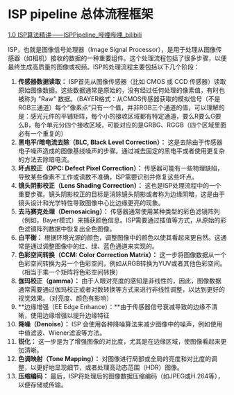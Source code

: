 # ISP pipeline 总体流程框架

[1.0 ISP算法精讲——ISPPipeline_哔哩哔哩_bilibili](https://www.bilibili.com/video/BV1Ay4y1M7BP/)

ISP，也就是图像信号处理器（Image Signal Processor），是用于处理从图像传感器（如相机）接收的数据的一种重要组件。这个处理流程包括了很多步骤，以便最终生成高质量的图像或视频。ISP的处理流程主要包括以下几个阶段：

1. **传感器数据读取：** ISP首先从图像传感器（比如 CMOS 或 CCD 传感器）读取原始图像数据。这些数据通常是原始的，没有经过任何处理的像素值，有时也被称为 "Raw" 数据。（BAYER格式：从CMOS传感器获取的模拟信号（不是RGB三通道）每个”像素点“只有一个值，并非RGB三个通道的值，可以理解的是：感光元件的平铺矩阵，每个小的接收区域都有特定通道，要么R要么G要么B，每个单元分四个接收区域，可能对应的是GRBG、RGGB（四个区域里面必有一个重复的）
2. **黑电平/暗电流去除（BLC, Black Level Correction）：** 这是去除由于传感器电子噪声造成的图像基线噪声的步骤。通过减去固定的黑电平或者使用更复杂的方法去除暗电流。
3. **坏点校正（DPC: Defect Pixel Correction）：** 传感器可能有一些物理缺陷，导致某些像素不工作或读数不准确，ISP需要识别并修复这些坏点。
4. **镜头阴影校正（Lens Shading Correction）：** 这也是ISP处理流程中的一个重要步骤。镜头阴影校正的目标是消除镜头阴影或者称为边缘阴暗，这是由于镜头设计和光学特性导致图像中心比边缘更亮的现象。
5. **去马赛克处理（Demosaicing）：** 传感器通常使用某种类型的彩色滤镜阵列（例如，Bayer模式）来捕获颜色信息。ISP需要通过插值等方式，从原始的彩色滤镜阵列数据中恢复出全色图像。
6. **白平衡：** 根据环境光源的颜色，调整图像中的颜色以使其看起来更自然。这通常是通过调整图像中的红、绿、蓝色通道来实现的。
7. **色彩空间转换（CCM: Color Correction Matrix）：** 这一步将图像数据从一个色彩空间转换为另一个色彩空间，例如从RGB转换为YUV或者其他色彩空间。（相当于乘一个矩阵将色彩空间转换）
8. **伽玛校正（gamma）：** 由于人眼对亮度的感知是非线性的，因此，图像数据通常需要通过伽玛校正或者对数转换等方式来进行非线性调整，以达到更好的视觉效果。（对亮度、颜色有影响）
9. **边缘增强（EE Edge Enhance）：**由于传感器信号衰减导致的边缘不清晰，使用边缘增强以提升边缘特征
10. **降噪（Denoise）：** ISP 会使用各种降噪算法来减少图像中的噪声，例如使用中值滤波、Wiener滤波等方法。
11. **锐化：** 这一步是为了增强图像的对比度，尤其是在边缘区域，使图像看起来更加清晰。
12. **色调映射（Tone Mapping）：** 对图像进行局部或全局的亮度和对比度的调整，以更好地显现细节，或者处理高动态范围（HDR）图像。
13. **压缩编码：** 最后，ISP将处理后的图像数据压缩编码（如JPEG或H.264等），以便存储或传输。

